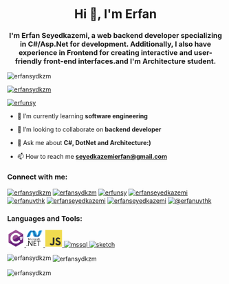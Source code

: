 <h1 align="center">Hi 👋, I'm Erfan</h1>
<h3 align="center">I'm Erfan Seyedkazemi, a web backend developer specializing in C#/Asp.Net for development. Additionally, I also have experience in Frontend for creating interactive and user-friendly front-end interfaces.and I'm Architecture student.</h3>

<p align="left"> <img src="https://komarev.com/ghpvc/?username=erfansydkzm&label=Profile%20views&color=0e75b6&style=flat" alt="erfansydkzm" /> </p>

<p align="left"> <a href="https://github.com/ryo-ma/github-profile-trophy"><img src="https://github-profile-trophy.vercel.app/?username=erfansydkzm" alt="erfansydkzm" /></a> </p>

<p align="left"> <a href="https://twitter.com/erfunsy" target="blank"><img src="https://img.shields.io/twitter/follow/erfunsy?logo=twitter&style=for-the-badge" alt="erfunsy" /></a> </p>

- 🌱 I’m currently learning **software engineering**

- 👯 I’m looking to collaborate on **backend developer**

- 💬 Ask me about **C#, DotNet and Architecture:)**

- 📫 How to reach me **seyedkazemierfan@gmail.com**

<h3 align="left">Connect with me:</h3>
<p align="left">
<a href="https://codepen.io/erfansydkzm" target="_blank"><img align="center" src="https://raw.githubusercontent.com/rahuldkjain/github-profile-readme-generator/master/src/images/icons/Social/codepen.svg" alt="erfansydkzm" height="30" width="40" /></a>
<a href="https://dev.to/erfansydkzm" target="_blank"><img align="center" src="https://raw.githubusercontent.com/rahuldkjain/github-profile-readme-generator/master/src/images/icons/Social/devto.svg" alt="erfansydkzm" height="30" width="40" /></a>
<a href="https://twitter.com/erfunsy" target="_blank"><img align="center" src="https://raw.githubusercontent.com/rahuldkjain/github-profile-readme-generator/master/src/images/icons/Social/twitter.svg" alt="erfunsy" height="30" width="40" /></a>
<a href="https://linkedin.com/in/erfanseyedkazemi" target="blank"><img align="center" src="https://raw.githubusercontent.com/rahuldkjain/github-profile-readme-generator/master/src/images/icons/Social/linked-in-alt.svg" alt="erfanseyedkazemi" height="30" width="40" /></a>
<a href="https://stackoverflow.com/users/erfanuvthk" target="blank"><img align="center" src="https://raw.githubusercontent.com/rahuldkjain/github-profile-readme-generator/master/src/images/icons/Social/stack-overflow.svg" alt="erfanuvthk" height="30" width="40" /></a>
<a href="https://fb.com/erfanseyedkazemi" target="blank"><img align="center" src="https://raw.githubusercontent.com/rahuldkjain/github-profile-readme-generator/master/src/images/icons/Social/facebook.svg" alt="erfanseyedkazemi" height="30" width="40" /></a>
<a href="https://instagram.com/erfanseyedkazemi" target="blank"><img align="center" src="https://raw.githubusercontent.com/rahuldkjain/github-profile-readme-generator/master/src/images/icons/Social/instagram.svg" alt="erfanseyedkazemi" height="30" width="40" /></a>
<a href="https://medium.com/@erfanuvthk" target="blank"><img align="center" src="https://raw.githubusercontent.com/rahuldkjain/github-profile-readme-generator/master/src/images/icons/Social/medium.svg" alt="@erfanuvthk" height="30" width="40" /></a>
</p>

<h3 align="left">Languages and Tools:</h3>
<p align="left"> <a href="https://www.w3schools.com/cs/" target="_blank" rel="noreferrer"> <img src="https://raw.githubusercontent.com/devicons/devicon/master/icons/csharp/csharp-original.svg" alt="csharp" width="40" height="40"/> </a> <a href="https://dotnet.microsoft.com/" target="_blank" rel="noreferrer"> <img src="https://raw.githubusercontent.com/devicons/devicon/master/icons/dot-net/dot-net-original-wordmark.svg" alt="dotnet" width="40" height="40"/> </a> <a href="https://developer.mozilla.org/en-US/docs/Web/JavaScript" target="_blank" rel="noreferrer"> <img src="https://raw.githubusercontent.com/devicons/devicon/master/icons/javascript/javascript-original.svg" alt="javascript" width="40" height="40"/> </a> <a href="https://www.microsoft.com/en-us/sql-server" target="_blank" rel="noreferrer"> <img src="https://www.svgrepo.com/show/303229/microsoft-sql-server-logo.svg" alt="mssql" width="40" height="40"/> </a> <a href="https://www.sketch.com/" target="_blank" rel="noreferrer"> <img src="https://www.vectorlogo.zone/logos/sketchapp/sketchapp-icon.svg" alt="sketch" width="40" height="40"/> </a> </p>

<p><img align="left" src="https://github-readme-stats.vercel.app/api/top-langs?username=erfansydkzm&show_icons=true&locale=en&layout=compact" alt="erfansydkzm" /></p>

<p>&nbsp;<img align="center" src="https://github-readme-stats.vercel.app/api?username=erfansydkzm&show_icons=true&locale=en" alt="erfansydkzm" /></p>

<p><img align="center" src="https://github-readme-streak-stats.herokuapp.com/?user=erfansydkzm&" alt="erfansydkzm" /></p>

